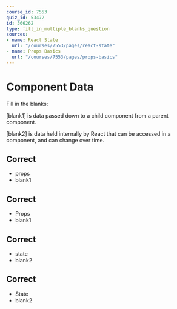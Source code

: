 ```yaml
---
course_id: 7553
quiz_id: 53472
id: 366262
type: fill_in_multiple_blanks_question
sources:
- name: React State
  url: "/courses/7553/pages/react-state"
- name: Props Basics
  url: "/courses/7553/pages/props-basics"
---
```


# Component Data

Fill in the blanks:

[blank1] is data passed down to a child component from a parent component.

[blank2] is data held internally by React that can be accessed in a component,
and can change over time.

## Correct

- props
- blank1

## Correct

- Props
- blank1

## Correct

- state
- blank2

## Correct

- State
- blank2
